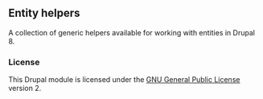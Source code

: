 ## Entity helpers

A collection of generic helpers available for working with entities in Drupal 8.

### License

This Drupal module is licensed under the [GNU General Public License](./LICENSE.md) version 2.
